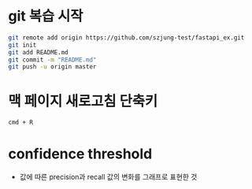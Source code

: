 # git 복습 시작

```bash
git remote add origin https://github.com/szjung-test/fastapi_ex.git
git init
git add README.md
git commit -m "README.md"
git push -u origin master
```
# 맥 페이지 새로고침 단축키
```bash
cmd + R
```

# confidence threshold 
- 값에 따른 precision과 recall 값의 변화를 그래프로 표현한 것

